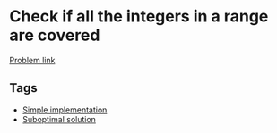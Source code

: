# Check if all the integers in a range are covered

[Problem link](https://leetcode.com/problems/check-if-all-the-integers-in-a-range-are-covered)

## Tags

* [Simple implementation](/README.md#Simple_implementation)
* [Suboptimal solution](/README.md#Suboptimal_solution)
